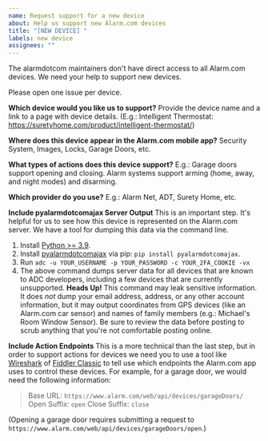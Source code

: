 ```yaml
---
name: Request support for a new device
about: Help us support new Alarm.com devices
title: "[NEW DEVICE] "
labels: new device
assignees: ""
---
```


The alarmdotcom maintainers don't have direct access to all Alarm.com devices. We need your help to support new devices.

Please open one issue per device.

**Which device would you like us to support?**
Provide the device name and a link to a page with device details.
(E.g.: Intelligent Thermostat: https://suretyhome.com/product/intelligent-thermostat/)

**Where does this device appear in the Alarm.com mobile app?**
Security System, Images, Locks, Garage Doors, etc.

**What types of actions does this device support?**
E.g.: Garage doors support opening and closing. Alarm systems support arming (home, away, and night modes) and disarming.

**Which provider do you use?**
E.g.: Alarm Net, ADT, Surety Home, etc.

**Include pyalarmdotcomajax Server Output**
This is an important step. It's helpful for us to see how this device is represented on the Alarm.com server. We have a tool for dumping this data via the command line.

1. Install [Python >= 3.9](https://www.python.org/downloads/).
2. Install [pyalarmdotcomajax](https://github.com/uvjustin/pyalarmdotcomajax) via pip: `pip install pyalarmdotcomajax`.
3. Run `adc -u YOUR_USERNAME -p YOUR_PASSWORD -c YOUR_2FA_COOKIE -vx`
4. The above command dumps server data for all devices that are known to ADC developers, including a few devices that are currently unsupported. **Heads Up!** This command may leak sensitive information. It does _not_ dump your email address, address, or any other account information, but it may output coordinates from GPS devices (like an Alarm.com car sensor) and names of family members (e.g.: Michael's Room Window Sensor). Be sure to review the data before posting to scrub anything that you're not comfortable posting online.

**Include Action Endpoints**
This is a more technical than the last step, but in order to support actions for devices we need you to use a tool like [Wireshark](https://www.wireshark.org/) of [Fiddler Classic](https://www.telerik.com/fiddler/fiddler-classic) to tell use which endpoints the Alarm.com app uses to control these devices. For example, for a garage door, we would need the following information:

> Base URL: `https://www.alarm.com/web/api/devices/garageDoors/`
> Open Suffix: `open`
> Close Suffix: `close`

(Opening a garage door requires submitting a request to `https://www.alarm.com/web/api/devices/garageDoors/open`.)
